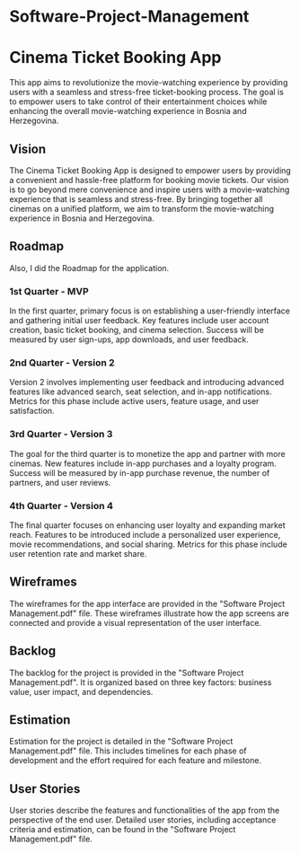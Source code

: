 # Software-Project-Management
# Cinema Ticket Booking App

This app aims to revolutionize the movie-watching experience by providing users with a seamless and stress-free ticket-booking process. The goal is to empower users to take control of their entertainment choices while enhancing the overall movie-watching experience in Bosnia and Herzegovina.

## Vision

The Cinema Ticket Booking App is designed to empower users by providing a convenient and hassle-free platform for booking movie tickets. Our vision is to go beyond mere convenience and inspire users with a movie-watching experience that is seamless and stress-free. By bringing together all cinemas on a unified platform, we aim to transform the movie-watching experience in Bosnia and Herzegovina.

## Roadmap
Also, I did the Roadmap for the application.

### 1st Quarter - MVP
In the first quarter, primary focus is on establishing a user-friendly interface and gathering initial user feedback. Key features include user account creation, basic ticket booking, and cinema selection. Success will be measured by user sign-ups, app downloads, and user feedback.

### 2nd Quarter - Version 2
Version 2 involves implementing user feedback and introducing advanced features like advanced search, seat selection, and in-app notifications. Metrics for this phase include active users, feature usage, and user satisfaction.

### 3rd Quarter - Version 3
The goal for the third quarter is to monetize the app and partner with more cinemas. New features include in-app purchases and a loyalty program. Success will be measured by in-app purchase revenue, the number of partners, and user reviews.

### 4th Quarter - Version 4
The final quarter focuses on enhancing user loyalty and expanding market reach. Features to be introduced include a personalized user experience, movie recommendations, and social sharing. Metrics for this phase include user retention rate and market share.

## Wireframes
The wireframes for the app interface are provided in the "Software Project Management.pdf" file. These wireframes illustrate how the app screens are connected and provide a visual representation of the user interface. 

## Backlog
The backlog for the project is provided in the "Software Project Management.pdf". It is organized based on three key factors: business value, user impact, and dependencies.

## Estimation
Estimation for the project is detailed in the "Software Project Management.pdf" file. This includes timelines for each phase of development and the effort required for each feature and milestone.

## User Stories
User stories describe the features and functionalities of the app from the perspective of the end user. Detailed user stories, including acceptance criteria and estimation, can be found in the "Software Project Management.pdf" file.
